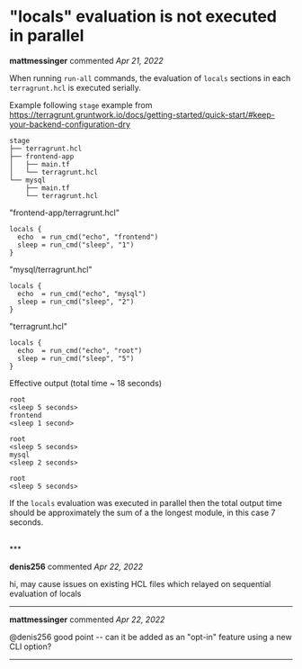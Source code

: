 # "locals" evaluation is not executed in parallel

**mattmessinger** commented *Apr 21, 2022*

When running `run-all` commands, the evaluation of `locals` sections in each `terragrunt.hcl` is executed serially.

Example following `stage` example from https://terragrunt.gruntwork.io/docs/getting-started/quick-start/#keep-your-backend-configuration-dry

```
stage
├── terragrunt.hcl
├── frontend-app
│   ├── main.tf
│   └── terragrunt.hcl
└── mysql
    ├── main.tf
    └── terragrunt.hcl
```

"frontend-app/terragrunt.hcl"
```
locals {
  echo  = run_cmd("echo", "frontend")
  sleep = run_cmd("sleep", "1")
}
```

"mysql/terragrunt.hcl"
```
locals {
  echo  = run_cmd("echo", "mysql")
  sleep = run_cmd("sleep", "2")
}
```

"terragrunt.hcl"
```
locals {
  echo  = run_cmd("echo", "root")
  sleep = run_cmd("sleep", "5")
}
```

Effective output (total time ~ 18 seconds)
```
root
<sleep 5 seconds>
frontend
<sleep 1 second>

root
<sleep 5 seconds>
mysql
<sleep 2 seconds>

root
<sleep 5 seconds>
```

If the `locals` evaluation was executed in parallel then the total output time should be approximately the sum of a the longest module, in this case 7 seconds.



<br />
***


**denis256** commented *Apr 22, 2022*

hi,
may cause issues on existing HCL files which relayed on sequential evaluation of locals


***

**mattmessinger** commented *Apr 22, 2022*

@denis256 good point -- can it be added as an "opt-in" feature using a new CLI option?

***

